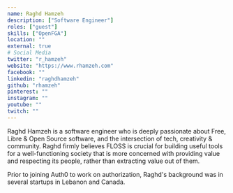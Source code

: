 ```yaml
---
name: Raghd Hamzeh
description: ["Software Engineer"]
roles: ["guest"]
skills: ["OpenFGA"]
location: ""
external: true
# Social Media 
twitter: "r_hamzeh"
website: "https://www.rhamzeh.com"
facebook: ""
linkedin: "raghdhamzeh"
github: "rhamzeh"
pinterest: ""
instagram: ""
youtube: ""
twitch: ""
---
```


<!-- markdownlint-disable-next-line MD041-->
Raghd Hamzeh is a software engineer who is deeply passionate about Free, Libre & Open Source software, and the intersection of tech, creativity & community. Raghd firmly believes FLOSS is crucial for building useful tools for a well-functioning society that is more concerned with providing value and respecting its people, rather than extracting value out of them.

Prior to joining Auth0 to work on authorization, Raghd's background was in several startups in Lebanon and Canada.


<!--more-->
<!-- ## Highlights

{{< youtube id="kz2JXQCdE2w" class="youtube-video-shortcode" >}} -->
